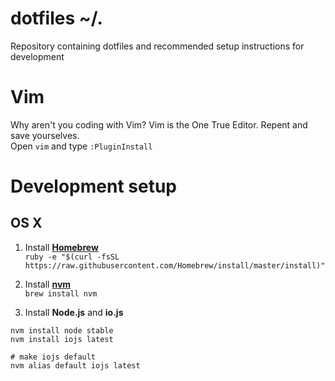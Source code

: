 # dotfiles ~/.

Repository containing dotfiles and recommended setup instructions for development

# Vim

Why aren't you coding with Vim? Vim is the One True Editor. Repent and save yourselves.  
Open `vim` and type `:PluginInstall`


# Development setup

## OS X

1. Install **[Homebrew](http://brew.sh)**  
```ruby -e "$(curl -fsSL https://raw.githubusercontent.com/Homebrew/install/master/install)"```

2. Install **[nvm](https://github.com/creationix/nvm)**  
```brew install nvm```

3. Install **Node.js** and **io.js**  
```
nvm install node stable
nvm install iojs latest

# make iojs default
nvm alias default iojs latest
```
